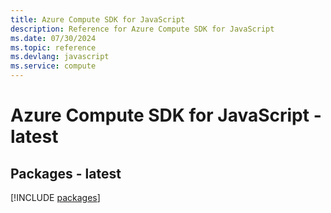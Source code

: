 ```yaml
---
title: Azure Compute SDK for JavaScript
description: Reference for Azure Compute SDK for JavaScript
ms.date: 07/30/2024
ms.topic: reference
ms.devlang: javascript
ms.service: compute
---
```

# Azure Compute SDK for JavaScript - latest
## Packages - latest
[!INCLUDE [packages](compute-index.md)]